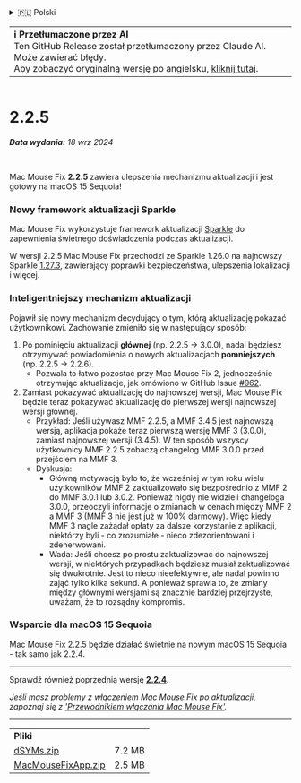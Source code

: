 <details>
<summary>🇵🇱 Polski</summary>

[🇬🇧 English (GitHub Release)](https://github.com/noah-nuebling/mac-mouse-fix/releases/tag/2.2.5)\
[🇦🇩 Català](https://redirect.macmousefix.com/?target=mmf-release&tag=2.2.5&locale=ca)\
[🇩🇪 Deutsch](https://redirect.macmousefix.com/?target=mmf-release&tag=2.2.5&locale=de)\
[🇪🇸 Español](https://redirect.macmousefix.com/?target=mmf-release&tag=2.2.5&locale=es)\
[🇫🇷 Français](https://redirect.macmousefix.com/?target=mmf-release&tag=2.2.5&locale=fr)\
[🇮🇩 Indonesia](https://redirect.macmousefix.com/?target=mmf-release&tag=2.2.5&locale=id)\
[🇮🇹 Italiano](https://redirect.macmousefix.com/?target=mmf-release&tag=2.2.5&locale=it)\
[🇭🇺 Magyar](https://redirect.macmousefix.com/?target=mmf-release&tag=2.2.5&locale=hu)\
[🇳🇱 Nederlands](https://redirect.macmousefix.com/?target=mmf-release&tag=2.2.5&locale=nl)\
**🇵🇱 Polski**\
[🇧🇷 Português (Brasil)](https://redirect.macmousefix.com/?target=mmf-release&tag=2.2.5&locale=pt-BR)\
[🇵🇹 Português (Portugal)](https://redirect.macmousefix.com/?target=mmf-release&tag=2.2.5&locale=pt-PT)\
[🇷🇴 Română](https://redirect.macmousefix.com/?target=mmf-release&tag=2.2.5&locale=ro)\
[🇸🇪 Svenska](https://redirect.macmousefix.com/?target=mmf-release&tag=2.2.5&locale=sv)\
[🇻🇳 Tiếng Việt](https://redirect.macmousefix.com/?target=mmf-release&tag=2.2.5&locale=vi)\
[🇹🇷 Türkçe](https://redirect.macmousefix.com/?target=mmf-release&tag=2.2.5&locale=tr)\
[🇨🇿 Čeština](https://redirect.macmousefix.com/?target=mmf-release&tag=2.2.5&locale=cs)\
[🇬🇷 Ελληνικά](https://redirect.macmousefix.com/?target=mmf-release&tag=2.2.5&locale=el)\
[🇷🇺 Русский](https://redirect.macmousefix.com/?target=mmf-release&tag=2.2.5&locale=ru)\
[🇺🇦 Українська](https://redirect.macmousefix.com/?target=mmf-release&tag=2.2.5&locale=uk)\
[🇮🇱 עברית](https://redirect.macmousefix.com/?target=mmf-release&tag=2.2.5&locale=he)\
[🇸🇦 العربية](https://redirect.macmousefix.com/?target=mmf-release&tag=2.2.5&locale=ar)\
[🇮🇳 हिन्दी](https://redirect.macmousefix.com/?target=mmf-release&tag=2.2.5&locale=hi)\
[🇹🇭 ไทย](https://redirect.macmousefix.com/?target=mmf-release&tag=2.2.5&locale=th)\
[🇨🇳 中文 (简体)](https://redirect.macmousefix.com/?target=mmf-release&tag=2.2.5&locale=zh-Hans)\
[🇨🇳 中文 (繁體)](https://redirect.macmousefix.com/?target=mmf-release&tag=2.2.5&locale=zh-Hant)\
[🇭🇰 中文（香港)](https://redirect.macmousefix.com/?target=mmf-release&tag=2.2.5&locale=zh-HK)\
[🇯🇵 日本語](https://redirect.macmousefix.com/?target=mmf-release&tag=2.2.5&locale=ja)\
[🇰🇷 한국어](https://redirect.macmousefix.com/?target=mmf-release&tag=2.2.5&locale=ko)\
[Help translate Mac Mouse Fix to different languages!](https://github.com/noah-nuebling/mac-mouse-fix/discussions/731)
</details>
<table align=><td>
<b>ℹ️ Przetłumaczone przez AI</b><br>
Ten GitHub Release został przetłumaczony przez Claude AI. Może zawierać błędy.<br>
Aby zobaczyć oryginalną wersję po angielsku, <a href="https://github.com/noah-nuebling/mac-mouse-fix/releases/tag/2.2.5">kliknij tutaj</a>.
</td></table>

<table></table>

# 2.2.5
***Data wydania:** 18 wrz 2024*

<br>

Mac Mouse Fix **2.2.5** zawiera ulepszenia mechanizmu aktualizacji i jest gotowy na macOS 15 Sequoia!

### Nowy framework aktualizacji Sparkle

Mac Mouse Fix wykorzystuje framework aktualizacji [Sparkle](https://sparkle-project.org/) do zapewnienia świetnego doświadczenia podczas aktualizacji.

W wersji 2.2.5 Mac Mouse Fix przechodzi ze Sparkle 1.26.0 na najnowszy Sparkle [1.27.3](https://github.com/sparkle-project/Sparkle/releases/tag/1.27.3), zawierający poprawki bezpieczeństwa, ulepszenia lokalizacji i więcej.

### Inteligentniejszy mechanizm aktualizacji

Pojawił się nowy mechanizm decydujący o tym, którą aktualizację pokazać użytkownikowi. Zachowanie zmieniło się w następujący sposób:

1. Po pominięciu aktualizacji **głównej** (np. 2.2.5 -> 3.0.0), nadal będziesz otrzymywać powiadomienia o nowych aktualizacjach **pomniejszych** (np. 2.2.5 -> 2.2.6).
    - Pozwala to łatwo pozostać przy Mac Mouse Fix 2, jednocześnie otrzymując aktualizacje, jak omówiono w GitHub Issue [#962](https://github.com/noah-nuebling/mac-mouse-fix/issues/962).
2. Zamiast pokazywać aktualizację do najnowszej wersji, Mac Mouse Fix będzie teraz pokazywać aktualizację do pierwszej wersji najnowszej wersji głównej.
    - Przykład: Jeśli używasz MMF 2.2.5, a MMF 3.4.5 jest najnowszą wersją, aplikacja pokaże teraz pierwszą wersję MMF 3 (3.0.0), zamiast najnowszej wersji (3.4.5). W ten sposób wszyscy użytkownicy MMF 2.2.5 zobaczą changelog MMF 3.0.0 przed przejściem na MMF 3.
    - Dyskusja:
        - Główną motywacją było to, że wcześniej w tym roku wielu użytkowników MMF 2 zaktualizowało się bezpośrednio z MMF 2 do MMF 3.0.1 lub 3.0.2. Ponieważ nigdy nie widzieli changeloga 3.0.0, przeoczyli informacje o zmianach w cenach między MMF 2 a MMF 3 (MMF 3 nie jest już w 100% darmowy). Więc kiedy MMF 3 nagle zażądał opłaty za dalsze korzystanie z aplikacji, niektórzy byli - co zrozumiałe - nieco zdezorientowani i zdenerwowani.
        - Wada: Jeśli chcesz po prostu zaktualizować do najnowszej wersji, w niektórych przypadkach będziesz musiał zaktualizować się dwukrotnie. Jest to nieco nieefektywne, ale nadal powinno zająć tylko kilka sekund. A ponieważ sprawia to, że zmiany między głównymi wersjami są znacznie bardziej przejrzyste, uważam, że to rozsądny kompromis.

### Wsparcie dla macOS 15 Sequoia

Mac Mouse Fix 2.2.5 będzie działać świetnie na nowym macOS 15 Sequoia - tak samo jak 2.2.4.

---

Sprawdź również poprzednią wersję [**2.2.4**](https://redirect.macmousefix.com/?target=mmf-release&tag=2.2.4&locale=pl).

*Jeśli masz problemy z włączeniem Mac Mouse Fix po aktualizacji, zapoznaj się z ['Przewodnikiem włączania Mac Mouse Fix'](https://github.com/noah-nuebling/mac-mouse-fix/discussions/861).*

---

<table align="start">
<tr>
    <td colspan=2>
        <b>Pliki</b>
    </td>
</tr>
<tr>
    <td><a href="https://github.com/noah-nuebling/mac-mouse-fix/releases/download/2.2.5/dSYMs.zip">dSYMs.zip</a></td>
    <td>7.2 MB</td>
</tr>
<tr>
    <td><a href="https://github.com/noah-nuebling/mac-mouse-fix/releases/download/2.2.5/MacMouseFixApp.zip">MacMouseFixApp.zip</a></td>
    <td>2.5 MB</td>
</tr>
</table>